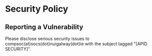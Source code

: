 # Security Policy

## Reporting a Vulnerability

Please disclose serious security issues to compsoc(at)socs(dot)nuigalway(dot)ie with the subject tagged "[APID SECURITY]".
